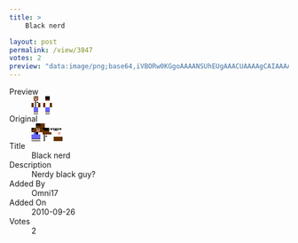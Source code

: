 ```yaml
---
title: >
    Black nerd

layout: post
permalink: /view/3847
votes: 2
preview: "data:image/png;base64,iVBORw0KGgoAAAANSUhEUgAAACUAAAAgCAIAAAAaMSbnAAAABnRSTlMA/wD/AP5AXyvrAAAA90lEQVRIie2WQRKDMAhF+Z3eSM/UnImcyVxJuqmZBEmLNrUu/KsMAz4hhAQiMy0K440s8TSbdiXADi8R2oMn4UnyOibxkPzSPBDqX+uLIxxcz7v+9IOVJcTggTmleUSEEESEiAAIa/wbPYZdPGGmGF+L3tK8vtVbC2K1IGDbiYhI2WF7NWR0FLDtE9/yyswSOtOt/lwIywKrGu4XyibOk0ztXxhR+FRnvxwROVypDD/Z/h3B25pfSht8OuQ3OMZY9rn2r6/q+zbYJGZXxp5w+0b+nS7exTszr75vU+uku967nvDqvLcfP84J9zn8r/VsTc66Bk15wp/YgmtoqlZucQAAAABJRU5ErkJggg=="
---
```

<dl class="side-by-side">
<dt>Preview</dt>
<dd>
    <img class="preview" src="data:image/png;base64,iVBORw0KGgoAAAANSUhEUgAAACUAAAAgCAIAAAAaMSbnAAAABnRSTlMA/wD/AP5AXyvrAAAA90lEQVRIie2WQRKDMAhF+Z3eSM/UnImcyVxJuqmZBEmLNrUu/KsMAz4hhAQiMy0K440s8TSbdiXADi8R2oMn4UnyOibxkPzSPBDqX+uLIxxcz7v+9IOVJcTggTmleUSEEESEiAAIa/wbPYZdPGGmGF+L3tK8vtVbC2K1IGDbiYhI2WF7NWR0FLDtE9/yyswSOtOt/lwIywKrGu4XyibOk0ztXxhR+FRnvxwROVypDD/Z/h3B25pfSht8OuQ3OMZY9rn2r6/q+zbYJGZXxp5w+0b+nS7exTszr75vU+uku967nvDqvLcfP84J9zn8r/VsTc66Bk15wp/YgmtoqlZucQAAAABJRU5ErkJggg==">
</dd>
<dt>Original</dt>
<dd>
    <img class="preview" src="data:image/png;base64,iVBORw0KGgoAAAANSUhEUgAAAEAAAAAgCAYAAACinX6EAAAA80lEQVR42u2YjQ2EIAyF2cmd3MmdbidPTLiQXlN+2irQPtNEown049ESQyjrpGLf6AgLyAE4AAeAJmYHAJHc+gBKCTqABQA0FzZqS3TEWACwxJLy5+tTKQhV3UYTbHHl4wUB5M9MCH/FFpkfnCv2LoDxeW1OYO83r5QgAJk291vx40BDCALrIPZIlY/JxsGS7vsKAFN0iVoAPQ5YBoBmjHfw2a/qnkXrntMGckIBVzoAB+AAeAm3BiVsvk/rNQDJMWYBQAd8biBGHZDXELMO6JX6QWv0GjAtAHfAiw7YQgsAJuHpHaBYfW0DmMYB3L+vszvgC2KEpijj/dpKAAAAAElFTkSuQmCC">
</dd>
<dt>Title</dt>
<dd>Black nerd</dd>
<dt>Description</dt>
<dd>Nerdy black guy?</dd>
<dt>Added By</dt>
<dd>Omni17</dd>
<dt>Added On</dt>
<dd>2010-09-26</dd>
<dt>Votes</dt>
<dd>2</dd>
</dl>
